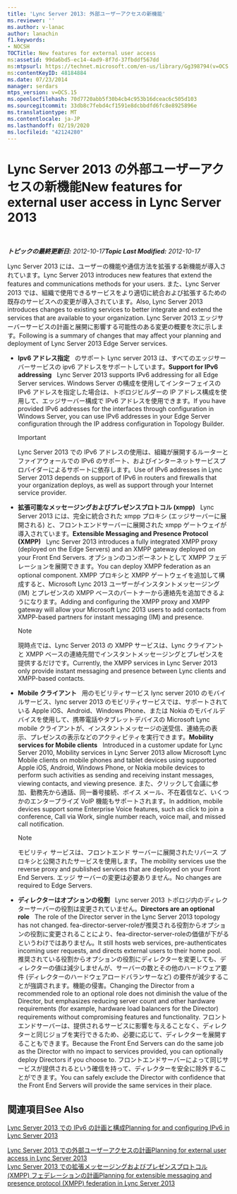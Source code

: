 ```yaml
---
title: 'Lync Server 2013: 外部ユーザーアクセスの新機能'
ms.reviewer: ''
ms.author: v-lanac
author: lanachin
f1.keywords:
- NOCSH
TOCTitle: New features for external user access
ms:assetid: 99da6bd5-ec14-4ad9-8f7d-37fbddf567dd
ms:mtpsurl: https://technet.microsoft.com/en-us/library/Gg398794(v=OCS.15)
ms:contentKeyID: 48184884
ms.date: 07/23/2014
manager: serdars
mtps_version: v=OCS.15
ms.openlocfilehash: 70d7720abb5f30b4cb4c953b16dceac6c505d103
ms.sourcegitcommit: 33db8c7febd4cf1591e8dcbbdfd6fc8e8925896e
ms.translationtype: MT
ms.contentlocale: ja-JP
ms.lasthandoff: 02/19/2020
ms.locfileid: "42124280"
---
```

<div data-xmlns="http://www.w3.org/1999/xhtml">

<div class="topic" data-xmlns="http://www.w3.org/1999/xhtml" data-msxsl="urn:schemas-microsoft-com:xslt" data-cs="http://msdn.microsoft.com/">

<div data-asp="https://msdn2.microsoft.com/asp">

# <a name="new-features-for-external-user-access-in-lync-server-2013"></a><span data-ttu-id="8536e-102">Lync Server 2013 の外部ユーザーアクセスの新機能</span><span class="sxs-lookup"><span data-stu-id="8536e-102">New features for external user access in Lync Server 2013</span></span>

</div>

<div id="mainSection">

<div id="mainBody">

<span> </span>

<span data-ttu-id="8536e-103">_**トピックの最終更新日:** 2012-10-17_</span><span class="sxs-lookup"><span data-stu-id="8536e-103">_**Topic Last Modified:** 2012-10-17_</span></span>

<span data-ttu-id="8536e-104">Lync Server 2013 には、ユーザーの機能や通信方法を拡張する新機能が導入されています。</span><span class="sxs-lookup"><span data-stu-id="8536e-104">Lync Server 2013 introduces new features that extend the features and communications methods for your users.</span></span> <span data-ttu-id="8536e-105">また、Lync Server 2013 では、組織で使用できるサービスをより適切に統合および拡張するための既存のサービスへの変更が導入されています。</span><span class="sxs-lookup"><span data-stu-id="8536e-105">Also, Lync Server 2013 introduces changes to existing services to better integrate and extend the services that are available to your organization.</span></span> <span data-ttu-id="8536e-106">Lync Server 2013 エッジサーバーサービスの計画と展開に影響する可能性のある変更の概要を次に示します。</span><span class="sxs-lookup"><span data-stu-id="8536e-106">Following is a summary of changes that may affect your planning and deployment of Lync Server 2013 Edge Server services.</span></span>

  - <span data-ttu-id="8536e-107">**Ipv6 アドレス指定**   のサポート Lync server 2013 は、すべてのエッジサーバーサービスの ipv6 アドレスをサポートしています。</span><span class="sxs-lookup"><span data-stu-id="8536e-107">**Support for IPv6 addressing**   Lync Server 2013 supports IPv6 addressing for all Edge Server services.</span></span> <span data-ttu-id="8536e-108">Windows Server の構成を使用してインターフェイスの IPv6 アドレスを指定した場合は、トポロジビルダーの IP アドレス構成を使用して、エッジサーバー構成で IPv6 アドレスを使用できます。</span><span class="sxs-lookup"><span data-stu-id="8536e-108">If you have provided IPv6 addresses for the interfaces through configuration in Windows Server, you can use IPv6 addresses in your Edge Server configuration through the IP address configuration in Topology Builder.</span></span>
    
    <div>
    

    > [!IMPORTANT]  
    > <span data-ttu-id="8536e-109">Lync Server 2013 での IPv6 アドレスの使用は、組織が展開するルーターとファイアウォールでの IPv6 のサポート、およびインターネットサービスプロバイダーによるサポートに依存します。</span><span class="sxs-lookup"><span data-stu-id="8536e-109">Use of IPv6 addresses in Lync Server 2013 depends on support of IPv6 in routers and firewalls that your organization deploys, as well as support through your Internet service provider.</span></span>

    
    </div>

  - <span data-ttu-id="8536e-110">**拡張可能なメッセージングおよびプレゼンスプロトコル (xmpp)**   Lync Server 2013 には、完全に統合された xmpp プロキシ (エッジサーバーに展開される) と、フロントエンドサーバーに展開された xmpp ゲートウェイが導入されています。</span><span class="sxs-lookup"><span data-stu-id="8536e-110">**Extensible Messaging and Presence Protocol (XMPP)**   Lync Server 2013 introduces a fully integrated XMPP proxy (deployed on the Edge Servers) and an XMPP gateway deployed on your Front End Servers.</span></span> <span data-ttu-id="8536e-111">オプションのコンポーネントとして XMPP フェデレーションを展開できます。</span><span class="sxs-lookup"><span data-stu-id="8536e-111">You can deploy XMPP federation as an optional component.</span></span> <span data-ttu-id="8536e-112">XMPP プロキシと XMPP ゲートウェイを追加して構成すると、Microsoft Lync 2013 ユーザーがインスタントメッセージング (IM) とプレゼンスの XMPP ベースのパートナーから連絡先を追加できるようになります。</span><span class="sxs-lookup"><span data-stu-id="8536e-112">Adding and configuring the XMPP proxy and XMPP gateway will allow your Microsoft Lync 2013 users to add contacts from XMPP-based partners for instant messaging (IM) and presence.</span></span>
    
    <div>
    

    > [!NOTE]  
    > <span data-ttu-id="8536e-113">現時点では、Lync Server 2013 の XMPP サービスは、Lync クライアントと XMPP ベースの連絡先間でインスタントメッセージングとプレゼンスを提供するだけです。</span><span class="sxs-lookup"><span data-stu-id="8536e-113">Currently, the XMPP services in Lync Server 2013 only provide instant messaging and presence between Lync clients and XMPP-based contacts.</span></span>

    
    </div>

  - <span data-ttu-id="8536e-114">**Mobile クライアント**   用のモビリティサービス lync server 2010 のモバイルサービス、lync server 2013 のモビリティサービスでは、サポートされている Apple iOS、Android、Windows Phone、または Nokia のモバイルデバイスを使用して、携帯電話やタブレットデバイスの Microsoft Lync mobile クライアントが、インスタントメッセージの送受信、連絡先の表示、プレゼンスの表示などのアクティビティを実行できます。</span><span class="sxs-lookup"><span data-stu-id="8536e-114">**Mobility services for Mobile clients**   Introduced in a customer update for Lync Server 2010, Mobility services in Lync Server 2013 allow Microsoft Lync Mobile clients on mobile phones and tablet devices using supported Apple iOS, Android, Windows Phone, or Nokia mobile devices to perform such activities as sending and receiving instant messages, viewing contacts, and viewing presence.</span></span> <span data-ttu-id="8536e-115">また、クリックして会議に参加、勤務先から通話、同一番号接続、ボイス メール、不在着信など、いくつかのエンタープライズ VoIP 機能もサポートされます。</span><span class="sxs-lookup"><span data-stu-id="8536e-115">In addition, mobile devices support some Enterprise Voice features, such as click to join a conference, Call via Work, single number reach, voice mail, and missed call notification.</span></span>
    
    <div>
    

    > [!NOTE]  
    > <span data-ttu-id="8536e-116">モビリティ サービスは、フロントエンド サーバーに展開されたリバース プロキシと公開されたサービスを使用します。</span><span class="sxs-lookup"><span data-stu-id="8536e-116">The mobility services use the reverse proxy and published services that are deployed on your Front End Servers.</span></span> <span data-ttu-id="8536e-117">エッジ サーバーの変更は必要ありません。</span><span class="sxs-lookup"><span data-stu-id="8536e-117">No changes are required to Edge Servers.</span></span>

    
    </div>

  - <span data-ttu-id="8536e-118">**ディレクターはオプションの役割**   Lync server 2013 トポロジ内のディレクターサーバーの役割は変更されていません。</span><span class="sxs-lookup"><span data-stu-id="8536e-118">**Directors are an optional role**   The role of the Director server in the Lync Server 2013 topology has not changed.</span></span> <span data-ttu-id="8536e-119">fea-director-server-roleが推奨される役割からオプションの役割に変更されることにより、fea-director-server-roleの価値が下がるというわけではありません。</span><span class="sxs-lookup"><span data-stu-id="8536e-119">It still hosts web services, pre-authenticates incoming user requests, and directs external users to their home pool.</span></span> <span data-ttu-id="8536e-120">推奨されている役割からオプションの役割にディレクターを変更しても、ディレクターの値は減少しませんが、サーバーの数とその他のハードウェア要件 (ディレクターのハードウェアロードバランサーなど) の要件が減少することが強調されます。機能の侵害。</span><span class="sxs-lookup"><span data-stu-id="8536e-120">Changing the Director from a recommended role to an optional role does not diminish the value of the Director, but emphasizes reducing server count and other hardware requirements (for example, hardware load balancers for the Director) requirements without compromising features and functionality.</span></span> <span data-ttu-id="8536e-121">フロントエンドサーバーは、提供されるサービスに影響を与えることなく、ディレクターと同じジョブを実行できるため、必要に応じて、ディレクターを展開することもできます。</span><span class="sxs-lookup"><span data-stu-id="8536e-121">Because the Front End Servers can do the same job as the Director with no impact to services provided, you can optionally deploy Directors if you choose to.</span></span> <span data-ttu-id="8536e-122">フロントエンドサーバーによって同じサービスが提供されるという確信を持って、ディレクターを安全に除外することができます。</span><span class="sxs-lookup"><span data-stu-id="8536e-122">You can safely exclude the Director with confidence that the Front End Servers will provide the same services in their place.</span></span>

<div>

## <a name="see-also"></a><span data-ttu-id="8536e-123">関連項目</span><span class="sxs-lookup"><span data-stu-id="8536e-123">See Also</span></span>


[<span data-ttu-id="8536e-124">Lync Server 2013 での IPv6 の計画と構成</span><span class="sxs-lookup"><span data-stu-id="8536e-124">Planning for and configuring IPv6 in Lync Server 2013</span></span>](lync-server-2013-planning-for-and-configuring-ipv6.md)  


[<span data-ttu-id="8536e-125">Lync Server 2013 での外部ユーザーアクセスの計画</span><span class="sxs-lookup"><span data-stu-id="8536e-125">Planning for external user access in Lync Server 2013</span></span>](lync-server-2013-planning-for-external-user-access.md)  
[<span data-ttu-id="8536e-126">Lync Server 2013 での拡張メッセージングおよびプレゼンスプロトコル (XMPP) フェデレーションの計画</span><span class="sxs-lookup"><span data-stu-id="8536e-126">Planning for extensible messaging and presence protocol (XMPP) federation in Lync Server 2013</span></span>](lync-server-2013-planning-for-extensible-messaging-and-presence-protocol-xmpp-federation.md)  
  

</div>

</div>

<span> </span>

</div>

</div>

</div>

